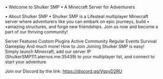 • Welcome to Shulker SMP
• A Minecraft Server for Adventurers

• About Shulker SMP
• Shulker SMP is a Lifesteal multiplayer Minecraft server where adventurers like you can embark on epic journeys, build • •amazing structures, and forge new friendships. Join us now and become a part of our thriving community!

Server Features
Custom Plugins
Active Community
Regular Events
Survival Gameplay
And much more!
How to Join
Joining Shulker SMP is easy! Simply launch Minecraft, add our server IP (ShulkerSMP111.aternos.me:35439) to your multiplayer list, and connect to start your adventure.

Join our Discord by the link: https://discord.gg/VgpyD2RU

